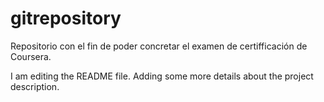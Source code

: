 # gitrepository
Repositorio con el fin de poder concretar el examen de certifficación de Coursera.

I am editing the README file. Adding some more details about the project description.

